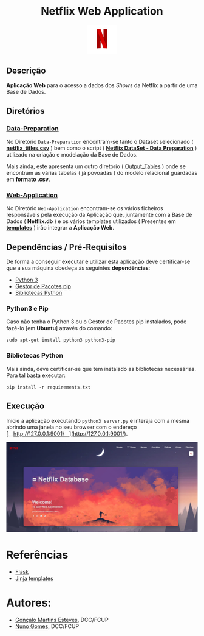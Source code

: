 <div align="center">
    <h1>Netflix Web Application</h1>
</div>

<p align="center" width="100%">
    <img src="./Web-Application/static/assets/Netflix.gif" width="15%" height="10%" />
</p>

## Descrição
**Aplicação Web** para o acesso a dados dos *Shows* da Netflix a partir de uma Base de Dados.

## Diretórios
### [Data-Preparation](/Data-Preparation/)
No Diretório `Data-Preparation` encontram-se tanto o Dataset selecionado ( [**netflix_titles.csv**](/Data-Preparation/netflix_titles.csv) ) bem como o script ( [**Netflix DataSet - Data Preparation**](/Data-Preparation/Netflix%20DataSet%20-%20Data%20Preparation.ipynb) ) utilizado na criação e modelação da Base de Dados.

Mais ainda, este apresenta um outro diretório ( [Output_Tables](/Data-Preparation/Output_Tables/) ) onde se encontram as várias tabelas ( já povoadas ) do modelo relacional  guardadas em **formato .csv**.

### [Web-Application](/Web-Application/)
No Diretório `Web-Application` encontram-se os vários ficheiros responsáveis pela execução da Aplicação que, juntamente com a Base de Dados ( **Netflix.db** ) e os vários templates utilizados ( Presentes em [**templates**](/Web-Application/templates/) ) irão integrar a **Aplicação Web**.

## Dependências / Pré-Requisitos

De forma a conseguir executar e utilizar esta aplicação deve certificar-se que a sua máquina obedeça às seguintes **dependências**:

- [Python 3](#python3-e-pip)
- [Gestor de Pacotes pip](#python3-e-pip)
- [Bibliotecas Python](#bibliotecas-python)

### Python3 e Pip 

Caso não tenha o Python 3 ou o Gestor de Pacotes pip instalados, pode fazê-lo [em **Ubuntu**] através do comando:

```
sudo apt-get install python3 python3-pip
```

### Bibliotecas Python

Mais ainda, deve certificar-se que tem instalado as bibliotecas necessárias. Para tal basta executar:

```
pip install -r requirements.txt
```

## Execução

Inicie a aplicação executando `python3 server.py` e interaja com a mesma
abrindo uma janela no seu browser com o endereço [__http://127.0.0.1:9001/__](http://127.0.0.1:9001/).

<p align="center" width="100%">
    <img src="./Web-Application/static/assets/Home_Page.png"/>
</p>

#  Referências

- [Flask](https://flask.palletsprojects.com/en/2.0.x/)
- [Jinja templates](https://jinja.palletsprojects.com/en/3.0.x/)

# Autores:
- [Gonçalo Martins Esteves](https://github.com/EstevesX10), DCC/FCUP
- [Nuno Gomes](https://github.com/NightF0x26), DCC/FCUP